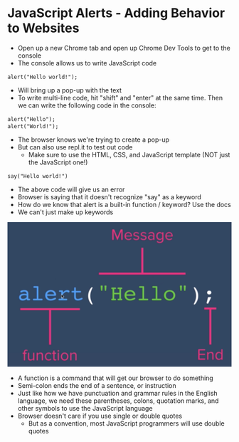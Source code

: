 # JavaScript Alerts - Adding Behavior to Websites

- Open up a new Chrome tab and open up Chrome Dev Tools to get to the console
- The console allows us to write JavaScript code

```
alert("Hello world!");
```
- Will bring up a pop-up with the text
- To write multi-line code, hit "shift" and "enter" at the same time. Then we can write the following code in the console:

```
alert("Hello");
alert("World!");
```
- The browser knows we're trying to create a pop-up
- But can also use repl.it to test out code
    - Make sure to use the HTML, CSS, and JavaScript template (NOT just the JavaScript one!)
```
say("Hello world!")
```
- The above code will give us an error
- Browser is saying that it doesn't recognize "say" as a keyword
- How do we know that alert is a built-in function / keyword? Use the docs
- We can't just make up keywords

![](../images/1.PNG)

- A function is a command that will get our browser to do something
- Semi-colon ends the end of a sentence, or instruction
- Just like how we have punctuation and grammar rules in the English language, we need these parentheses, colons, quotation marks, and other symbols to use the JavaScript language
- Browser doesn't care if you use single or double quotes
    - But as a convention, most JavaScript programmers will use double quotes